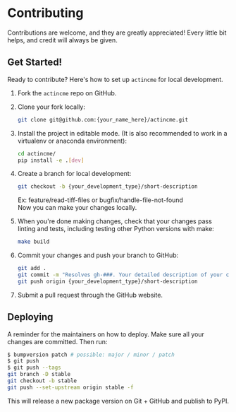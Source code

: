 # Contributing

Contributions are welcome, and they are greatly appreciated! Every little bit
helps, and credit will always be given.

## Get Started!
Ready to contribute? Here's how to set up `actincme` for local development.

1. Fork the `actincme` repo on GitHub.

2. Clone your fork locally:

    ```bash
    git clone git@github.com:{your_name_here}/actincme.git
    ```

3. Install the project in editable mode. (It is also recommended to work in a virtualenv or anaconda environment):

    ```bash
    cd actincme/
    pip install -e .[dev]
    ```

4. Create a branch for local development:

    ```bash
    git checkout -b {your_development_type}/short-description
    ```

    Ex: feature/read-tiff-files or bugfix/handle-file-not-found<br>
    Now you can make your changes locally.

5. When you're done making changes, check that your changes pass linting and
   tests, including testing other Python versions with make:

    ```bash
    make build
    ```

6. Commit your changes and push your branch to GitHub:

    ```bash
    git add .
    git commit -m "Resolves gh-###. Your detailed description of your changes."
    git push origin {your_development_type}/short-description
    ```

7. Submit a pull request through the GitHub website.

## Deploying

A reminder for the maintainers on how to deploy.
Make sure all your changes are committed.
Then run:

```bash
$ bumpversion patch # possible: major / minor / patch
$ git push
$ git push --tags
git branch -D stable
git checkout -b stable
git push --set-upstream origin stable -f
```

This will release a new package version on Git + GitHub and publish to PyPI.
